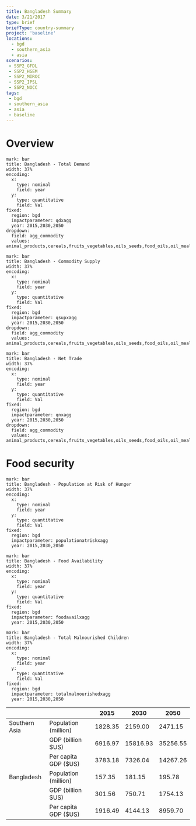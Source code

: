 ```yaml
---
title: Bangladesh Summary
date: 3/21/2017
type: brief
briefType: country-summary
project: 'baseline'
locations:
  - bgd
  - southern_asia
  - asia
scenarios:
 - SSP2_GFDL
 - SSP2_HGEM
 - SSP2_MIROC
 - SSP2_IPSL
 - SSP2_NOCC
tags:
 - bgd
 - southern_asia
 - asia
 - baseline
---
```

# Overview 

```chart
mark: bar
title: Bangladesh - Total Demand
width: 37%
encoding:
  x:
    type: nominal
    field: year
  y:
    type: quantitative
    field: Val
fixed:
  region: bgd
  impactparameter: qdxagg
  year: 2015,2030,2050
dropdown:
  field: agg_commodity
  values: animal_products,cereals,fruits_vegetables,oils_seeds,food_oils,oil_meals,other,pulses,roots_tubers,sugar
```

```chart
mark: bar
title: Bangladesh - Commodity Supply
width: 37%
encoding:
  x:
    type: nominal
    field: year
  y:
    type: quantitative
    field: Val
fixed:
  region: bgd
  impactparameter: qsupxagg
  year: 2015,2030,2050
dropdown:
  field: agg_commodity
  values: animal_products,cereals,fruits_vegetables,oils_seeds,food_oils,oil_meals,other,pulses,roots_tubers,sugar
```

```chart
mark: bar
title: Bangladesh - Net Trade
width: 37%
encoding:
  x:
    type: nominal
    field: year
  y:
    type: quantitative
    field: Val
fixed:
  region: bgd
  impactparameter: qnxagg
  year: 2015,2030,2050
dropdown:
  field: agg_commodity
  values: animal_products,cereals,fruits_vegetables,oils_seeds,food_oils,oil_meals,other,pulses,roots_tubers,sugar
```

# Food security

```chart
mark: bar
title: Bangladesh - Population at Risk of Hunger
width: 37%
encoding:
  x:
    type: nominal
    field: year
  y:
    type: quantitative
    field: Val
fixed:
  region: bgd
  impactparameter: populationatriskxagg
  year: 2015,2030,2050
```

```chart
mark: bar
title: Bangladesh - Food Availability
width: 37%
encoding:
  x:
    type: nominal
    field: year
  y:
    type: quantitative
    field: Val
fixed:
  region: bgd
  impactparameter: foodavailxagg
  year: 2015,2030,2050
```

```chart
mark: bar
title: Bangladesh - Total Malnourished Children
width: 37%
encoding:
  x:
    type: nominal
    field: year
  y:
    type: quantitative
    field: Val
fixed:
  region: bgd
  impactparameter: totalmalnourishedxagg
  year: 2015,2030,2050
```

|   |   | 2015 | 2030 | 2050 |
|---|---|---|---|---|
| Southern Asia | Population (million) | 1828.35 | 2159.00 | 2471.15 |
|  | GDP (billion $US) | 6916.97 | 15816.93 | 35256.55 |
|  | Per capita GDP ($US) | 3783.18 | 7326.04 | 14267.26 |
| Bangladesh | Population (million) | 157.35 | 181.15 | 195.78 |
|  | GDP (billion $US) | 301.56 | 750.71 | 1754.13 |
|  | Per capita GDP ($US) | 1916.49| 4144.13| 8959.70|